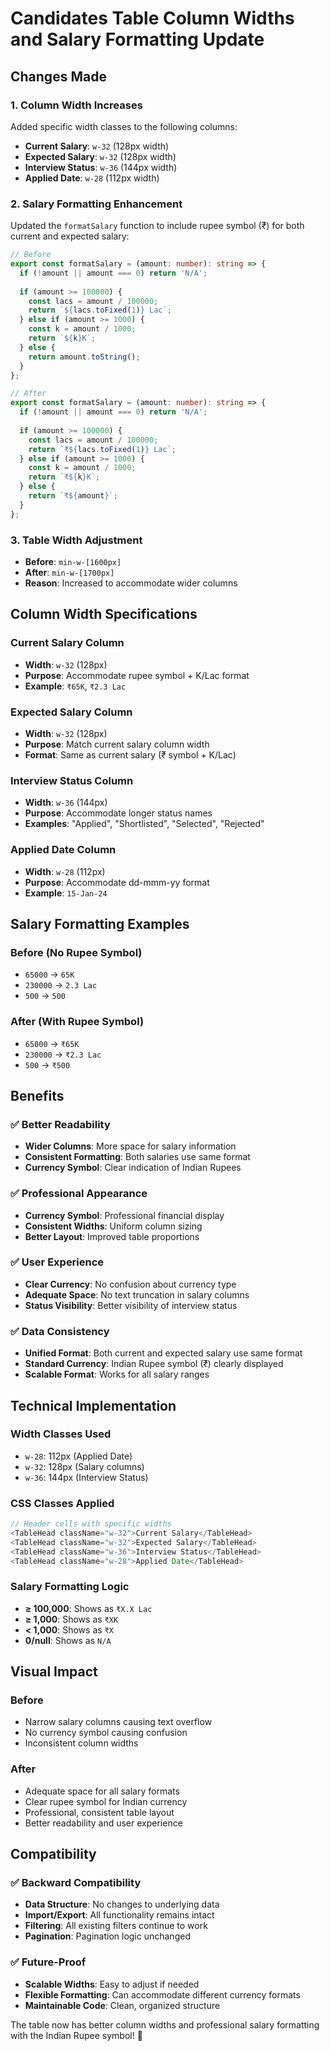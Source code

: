 # Candidates Table Column Widths and Salary Formatting Update

## Changes Made

### 1. **Column Width Increases**
Added specific width classes to the following columns:

- **Current Salary**: `w-32` (128px width)
- **Expected Salary**: `w-32` (128px width)  
- **Interview Status**: `w-36` (144px width)
- **Applied Date**: `w-28` (112px width)

### 2. **Salary Formatting Enhancement**
Updated the `formatSalary` function to include rupee symbol (₹) for both current and expected salary:

```typescript
// Before
export const formatSalary = (amount: number): string => {
  if (!amount || amount === 0) return 'N/A';
  
  if (amount >= 100000) {
    const lacs = amount / 100000;
    return `${lacs.toFixed(1)} Lac`;
  } else if (amount >= 1000) {
    const k = amount / 1000;
    return `${k}K`;
  } else {
    return amount.toString();
  }
};

// After
export const formatSalary = (amount: number): string => {
  if (!amount || amount === 0) return 'N/A';
  
  if (amount >= 100000) {
    const lacs = amount / 100000;
    return `₹${lacs.toFixed(1)} Lac`;
  } else if (amount >= 1000) {
    const k = amount / 1000;
    return `₹${k}K`;
  } else {
    return `₹${amount}`;
  }
};
```

### 3. **Table Width Adjustment**
- **Before**: `min-w-[1600px]`
- **After**: `min-w-[1700px]`
- **Reason**: Increased to accommodate wider columns

## Column Width Specifications

### **Current Salary Column**
- **Width**: `w-32` (128px)
- **Purpose**: Accommodate rupee symbol + K/Lac format
- **Example**: `₹65K`, `₹2.3 Lac`

### **Expected Salary Column**
- **Width**: `w-32` (128px)
- **Purpose**: Match current salary column width
- **Format**: Same as current salary (₹ symbol + K/Lac)

### **Interview Status Column**
- **Width**: `w-36` (144px)
- **Purpose**: Accommodate longer status names
- **Examples**: "Applied", "Shortlisted", "Selected", "Rejected"

### **Applied Date Column**
- **Width**: `w-28` (112px)
- **Purpose**: Accommodate dd-mmm-yy format
- **Example**: `15-Jan-24`

## Salary Formatting Examples

### **Before (No Rupee Symbol)**
- `65000` → `65K`
- `230000` → `2.3 Lac`
- `500` → `500`

### **After (With Rupee Symbol)**
- `65000` → `₹65K`
- `230000` → `₹2.3 Lac`
- `500` → `₹500`

## Benefits

### ✅ **Better Readability**
- **Wider Columns**: More space for salary information
- **Consistent Formatting**: Both salaries use same format
- **Currency Symbol**: Clear indication of Indian Rupees

### ✅ **Professional Appearance**
- **Currency Symbol**: Professional financial display
- **Consistent Widths**: Uniform column sizing
- **Better Layout**: Improved table proportions

### ✅ **User Experience**
- **Clear Currency**: No confusion about currency type
- **Adequate Space**: No text truncation in salary columns
- **Status Visibility**: Better visibility of interview status

### ✅ **Data Consistency**
- **Unified Format**: Both current and expected salary use same format
- **Standard Currency**: Indian Rupee symbol (₹) clearly displayed
- **Scalable Format**: Works for all salary ranges

## Technical Implementation

### **Width Classes Used**
- `w-28`: 112px (Applied Date)
- `w-32`: 128px (Salary columns)
- `w-36`: 144px (Interview Status)

### **CSS Classes Applied**
```typescript
// Header cells with specific widths
<TableHead className="w-32">Current Salary</TableHead>
<TableHead className="w-32">Expected Salary</TableHead>
<TableHead className="w-36">Interview Status</TableHead>
<TableHead className="w-28">Applied Date</TableHead>
```

### **Salary Formatting Logic**
- **≥ 100,000**: Shows as `₹X.X Lac`
- **≥ 1,000**: Shows as `₹XK`
- **< 1,000**: Shows as `₹X`
- **0/null**: Shows as `N/A`

## Visual Impact

### **Before**
- Narrow salary columns causing text overflow
- No currency symbol causing confusion
- Inconsistent column widths

### **After**
- Adequate space for all salary formats
- Clear rupee symbol for Indian currency
- Professional, consistent table layout
- Better readability and user experience

## Compatibility

### ✅ **Backward Compatibility**
- **Data Structure**: No changes to underlying data
- **Import/Export**: All functionality remains intact
- **Filtering**: All existing filters continue to work
- **Pagination**: Pagination logic unchanged

### ✅ **Future-Proof**
- **Scalable Widths**: Easy to adjust if needed
- **Flexible Formatting**: Can accommodate different currency formats
- **Maintainable Code**: Clean, organized structure

The table now has better column widths and professional salary formatting with the Indian Rupee symbol! 🎯
